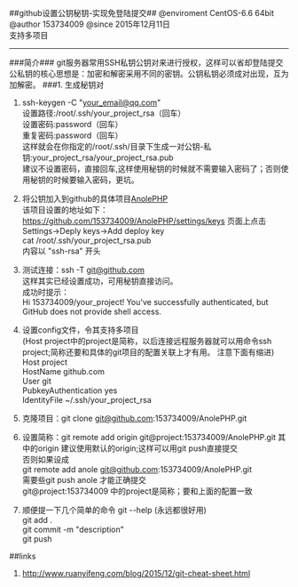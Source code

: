##github设置公钥秘钥-实现免登陆提交##
@enviroment CentOS-6.6  64bit
@author     153734009
@since      2015年12月11日  
支持多项目

----------
###简介###
git服务器常用SSH私钥公钥对来进行授权，这样可以省却登陆提交  
公私钥的核心思想是：加密和解密采用不同的密钥。公钥私钥必须成对出现，互为加解密。
###1. 生成秘钥对
1. ssh-keygen -C "your_email@qq.com"  
    设置路径:/root/.ssh/your_project_rsa（回车）  
    设置密码:password（回车）  
    重复密码:password（回车）  
    这样就会在你指定的/root/.ssh/目录下生成一对公钥-私钥:your_project_rsa/your_project_rsa.pub  
        建议不设置密码，直接回车,这样使用秘钥的时候就不需要输入密码了；否则使用秘钥的时候要输入密码，更坑。
  
2. 将公钥加入到github的具体项目[AnolePHP](https://github.com/153734009/AnolePHP)  
    该项目设置的地址如下：https://github.com/153734009/AnolePHP/settings/keys
        页面上点击Settings->Deply keys->Add deploy key  
        cat /root/.ssh/your_project_rsa.pub  
        内容以 "ssh-rsa" 开头  
  
3. 测试连接：ssh -T git@github.com  
    这样其实已经设置成功，可用秘钥直接访问。  
    成功时提示：  
            Hi 153734009/your_project! You've successfully authenticated, but GitHub does not provide shell access.
  
4. 设置config文件，令其支持多项目  
    (Host project中的project是简称，以后连接远程服务器就可以用命令ssh project;简称还要和具体的git项目的配置关联上才有用。 注意下面有缩进)
        Host project   
            HostName github.com  
            User git  
            PubkeyAuthentication yes  
            IdentityFile ~/.ssh/your_project_rsa  
  
5. 克隆项目：git clone git@github.com:153734009/AnolePHP.git  
  
6. 设置简称：git remote add origin git@project:153734009/AnolePHP.git
        其中的origin 建议使用默认的origin;这样可以用git push直接提交  
        否则如果设成  
        git remote add anole git@github.com:153734009/AnolePHP.git  
        需要些git push anole 才能正确提交  
        git@project:153734009 中的project是简称；要和上面的配置一致  
  
7. 顺便提一下几个简单的命令
        git --help (永远都很好用)  
        git add .  
        git commit -m "description"  
        git push  

##links
1. http://www.ruanyifeng.com/blog/2015/12/git-cheat-sheet.html
